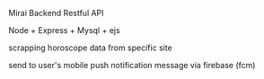 Mirai Backend Restful API

Node + Express + Mysql + ejs

scrapping horoscope data from specific site

send to user's mobile push notification message via firebase  (fcm)
   

